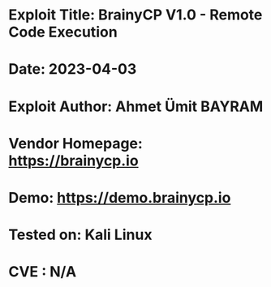 # Exploit Title: BrainyCP V1.0 - Remote Code Execution
# Date: 2023-04-03
# Exploit Author: Ahmet Ümit BAYRAM
# Vendor Homepage: https://brainycp.io
# Demo: https://demo.brainycp.io
# Tested on: Kali Linux
# CVE : N/A
